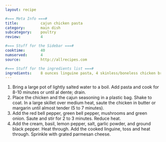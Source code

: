 ```yaml
---
layout: recipe

#=== Meta Info ===#
title: 			cajun chicken pasta
category:		main dish					
subcategory:	poultry						
review:			4				

#=== Stuff for the Sidebar ===#
cooktime:		40						
numserved:		4					
source:			http://allrecipes.com  		

#=== Stuff for the ingredients list ===#
ingredients:	8 ounces linguine pasta, 4 skinless/boneless chicken breasts, 4 teaspoons cajun seasoning, 4 tablespoons butter, 1 red bell pepper (sliced), 1 green bell pepper (sliced), 8 mushrooms (sliced), 1 green onion (chopped), 2 cups heavy cream, 1/2 teaspoon dried basil, 1/2 teaspoon lemon pepper, 1/2 teaspoon salt, 1/4 teaspoon garlic powder, 1/4 teaspoon ground black pepper, 1/2 cup parmesan cheese
---
```


1. Bring a large pot of lightly salted water to a boil. Add pasta and cook for 8-10 minutes or until al dente; drain.
2. Place the chicken and the cajun seasoning in a plastic bag. Shake to coat. In a large skillet over medium heat, saute the chicken in butter or margarin until almost tender (5 to 7 minutes).
3. Add the red bell pepper, green bell pepper, mushrooms and green onion. Saute and stir for 2 to 3 minutes. Reduce heat.
4. Add the cream, basil, lemon pepper, salt, garlic powder, and ground black pepper. Heat through. Add the cooked linguine, toss and heat through. Sprinkle with grated parmesan cheese.

